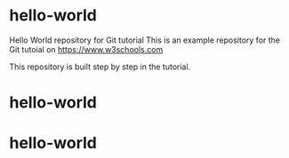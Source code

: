 # hello-world
Hello World repository for Git tutorial
This is an example repository for the Git tutoial on https://www.w3schools.com

This repository is built step by step in the tutorial. 
# hello-world
# hello-world
